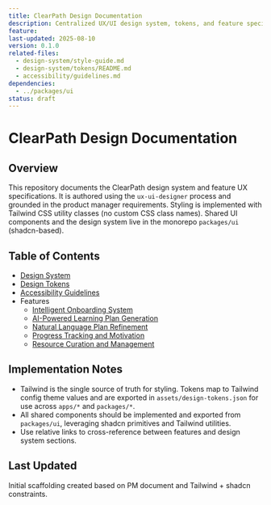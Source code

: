 ```yaml
---
title: ClearPath Design Documentation
description: Centralized UX/UI design system, tokens, and feature specifications for ClearPath.
feature:
last-updated: 2025-08-10
version: 0.1.0
related-files:
  - design-system/style-guide.md
  - design-system/tokens/README.md
  - accessibility/guidelines.md
dependencies:
  - ../packages/ui
status: draft
---
```


# ClearPath Design Documentation

## Overview
This repository documents the ClearPath design system and feature UX specifications. It is authored using the `ux-ui-designer` process and grounded in the product manager requirements. Styling is implemented with Tailwind CSS utility classes (no custom CSS class names). Shared UI components and the design system live in the monorepo `packages/ui` (shadcn-based).

## Table of Contents
- [Design System](design-system/style-guide.md)
- [Design Tokens](design-system/tokens/README.md)
- [Accessibility Guidelines](accessibility/guidelines.md)
- Features
  - [Intelligent Onboarding System](features/intelligent-onboarding-system/README.md)
  - [AI-Powered Learning Plan Generation](features/ai-powered-learning-plan-generation/README.md)
  - [Natural Language Plan Refinement](features/natural-language-plan-refinement/README.md)
  - [Progress Tracking and Motivation](features/progress-tracking-and-motivation/README.md)
  - [Resource Curation and Management](features/resource-curation-and-management/README.md)

## Implementation Notes
- Tailwind is the single source of truth for styling. Tokens map to Tailwind config theme values and are exported in `assets/design-tokens.json` for use across `apps/*` and `packages/*`.
- All shared components should be implemented and exported from `packages/ui`, leveraging shadcn primitives and Tailwind utilities.
- Use relative links to cross-reference between features and design system sections.

## Last Updated
Initial scaffolding created based on PM document and Tailwind + shadcn constraints.
